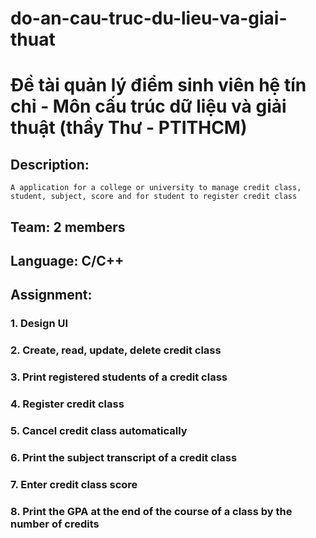 # do-an-cau-truc-du-lieu-va-giai-thuat
# Đề tài quản lý điểm sinh viên hệ tín chỉ - Môn cấu trúc dữ liệu và giải thuật (thầy Thư - PTITHCM)
## Description:
`A application for a college or university to manage credit class, student, subject, score and for student to register credit class`
## Team: 2 members
## Language: C/C++
## Assignment:
### 1. Design UI
### 2. Create, read, update, delete credit class
### 3. Print registered students of a credit class
### 4. Register credit class
### 5. Cancel credit class automatically
### 6. Print the subject transcript of a credit class
### 7. Enter credit class score
### 8. Print the GPA at the end of the course of a class by the number of credits
